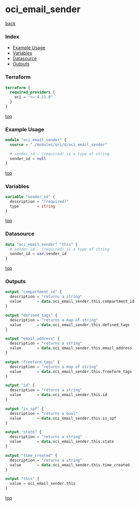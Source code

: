 # oci_email_sender

[back](../oci.md)

### Index

- [Example Usage](#example-usage)
- [Variables](#variables)
- [Datasource](#datasource)
- [Outputs](#outputs)

### Terraform

```terraform
terraform {
  required_providers {
    oci = ">= 4.21.0"
  }
}
```

[top](#index)

### Example Usage

```terraform
module "oci_email_sender" {
  source = "./modules/oci/d/oci_email_sender"

  # sender_id - (required) is a type of string
  sender_id = null
}
```

[top](#index)

### Variables

```terraform
variable "sender_id" {
  description = "(required)"
  type        = string
}
```

[top](#index)

### Datasource

```terraform
data "oci_email_sender" "this" {
  # sender_id - (required) is a type of string
  sender_id = var.sender_id
}
```

[top](#index)

### Outputs

```terraform
output "compartment_id" {
  description = "returns a string"
  value       = data.oci_email_sender.this.compartment_id
}

output "defined_tags" {
  description = "returns a map of string"
  value       = data.oci_email_sender.this.defined_tags
}

output "email_address" {
  description = "returns a string"
  value       = data.oci_email_sender.this.email_address
}

output "freeform_tags" {
  description = "returns a map of string"
  value       = data.oci_email_sender.this.freeform_tags
}

output "id" {
  description = "returns a string"
  value       = data.oci_email_sender.this.id
}

output "is_spf" {
  description = "returns a bool"
  value       = data.oci_email_sender.this.is_spf
}

output "state" {
  description = "returns a string"
  value       = data.oci_email_sender.this.state
}

output "time_created" {
  description = "returns a string"
  value       = data.oci_email_sender.this.time_created
}

output "this" {
  value = oci_email_sender.this
}
```

[top](#index)